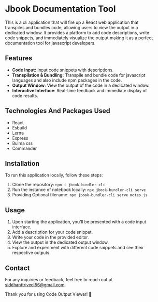 # Jbook Documentation Tool

This is a cli application that will fire up a React web application that transpiles and bundles code, allowing users to view the output in a dedicated window. It provides a platform to add code descriptions, write code snippets, and immediately visualize the output making it as a perfect documentation tool for javascript developers.

## Features

- **Code Input:** Input code snippets with descriptions.
- **Transpilation & Bundling:** Transpile and bundle code for javascript languages and also include npm packages in the code.
- **Output Window:** View the output of the code in a dedicated window.
- **Interactive Interface:** Real-time feedback and immediate display of code results.

## Technologies And Packages Used

- React
- Esbuild
- Lerna
- Express
- Bulma css
- Commander

## Installation

To run this application locally, follow these steps:

1. Clone the repository: `npm i jbook-bundler-cli`
2. Run the instance of notebook locally: `npx jbook-bundler-cli serve`
3. Providing Optional filename: `npx jbook-bundler-cli serve notes.js`

## Usage

1. Upon starting the application, you'll be presented with a code input interface.
2. Add a description for your code snippet.
3. Write your code in the provided editor.
4. View the output in the dedicated output window.
5. Explore and experiment with different code snippets and see their respective outputs.

## Contact

For any inquiries or feedback, feel free to reach out at siddhanttrivedi56@gmail.com.

Thank you for using Code Output Viewer! 🚀
